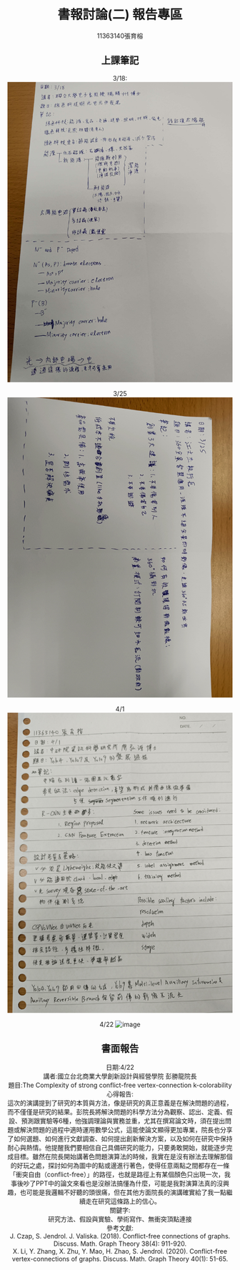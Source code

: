 <header>

<!--
  <<< Author notes: Course header >>>
  Include a 1280×640 image, course title in sentence case, and a concise description in emphasis.
  In your repository settings: enable template repository, add your 1280×640 social image, auto delete head branches.
  Add your open source license, GitHub uses MIT license.
-->

# 書報討論(二) 報告專區

11363140張育榕

## 上課筆記
3/18:
![image](上課筆記//IMG_20250318_144844.jpg)

3/25
![image](上課筆記/IMG_20250325_150817.jpg)

4/1
![image](上課筆記/IMG_20250401_143107.jpg)

4/22
![image](https://github.com/user-attachments/assets/c0009551-630f-42e0-8555-1d079064ca19)

## 書面報告
日期:4/22  
講者:國立台北商業大學創新設計與經營學院 彭勝龍院長  
題目:The Complexity of strong conflict-free vertex-connection k-colorability  
心得報告:  
這次的演講提到了研究的本質與方法，像是研究的真正意義是在解決問題的過程，而不僅僅是研究的結果。彭院長將解決問題的科學方法分為觀察、認出、定義、假設、預測跟實驗等6種，他強調理論與實務並重，尤其在撰寫論文時，須在提出問題或解決問題的過程中適時運用數學公式，這能使論文顯得更加專業，院長也分享了如何選題、如何進行文獻調查、如何提出創新解決方案，以及如何在研究中保持耐心與熱情。他提醒我們要相信自己具備研究的能力，只要勇敢開始，就能逐步完成目標。雖然在院長開始講著色問題演算法的時候，我實在是沒有辦法去理解那個的好玩之處，探討如何為圖中的點或邊進行著色，使得任意兩點之間都存在一條「衝突自由（conflict-free）」的路徑，也就是路徑上有某個顏色只出現一次，我事後吵了PPT中的論文來看也是沒辦法搞懂為什麼，可能是我對演算法真的沒興趣，也可能是我邏輯不好聽的頭很痛，但在其他方面院長的演講確實給了我一點繼續走在研究這條路上的信心。  
關鍵字:  
研究方法、假設與實驗、學術寫作、無衝突頂點連接  
參考文獻:  
J. Czap, S. Jendrol. J. Valiska. (2018). Conflict-free connections of graphs. Discuss. Math. Graph Theory 38(4): 911-920.  
X. Li, Y. Zhang, X. Zhu, Y. Mao, H. Zhao, S. Jendrol. (2020). Conflict-free vertex-connections of graphs. Discuss. Math. Graph Theory 40(1): 51-65.  

</header>

<!--
  <<< Author notes: Step 1 >>>
  Choose 3-5 steps for your course.
  The first step is always the hardest, so pick something easy!
  Link to docs.github.com for further explanations.
  Encourage users to open new tabs for steps!
-->

